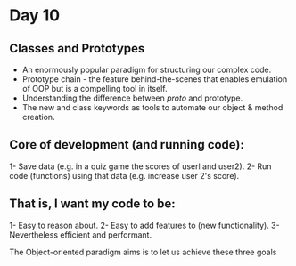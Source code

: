 <h1>Day 10</h1>

<h2>Classes and Prototypes</h2>

- An enormously popular paradigm for structuring our complex code.
- Prototype chain - the feature behind-the-scenes that enables emulation of OOP but is a compelling tool in itself.
- Understanding the difference between _proto_ and prototype.
- The new and class keywords as tools to automate our object & method creation.


## Core of development (and running code):

1- Save data (e.g. in a quiz game the scores of userl and user2).
2- Run code (functions) using that data (e.g. increase user 2's score).

## That is, I want my code to be:

1- Easy to reason about.
2- Easy to add features to (new functionality).
3- Nevertheless efficient and performant.

The Object-oriented paradigm aims is to let us achieve these three goals
